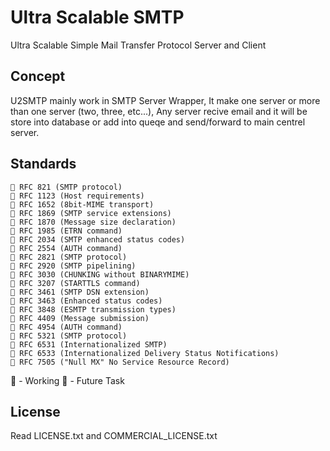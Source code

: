 # Ultra Scalable SMTP
Ultra Scalable Simple Mail Transfer Protocol Server and Client

## Concept
U2SMTP mainly work in SMTP Server Wrapper, It make one server or more than one server (two, three, etc...), Any server recive email and it will be store into database or add into queqe and send/forward to main centrel server.

## Standards
    🚀 RFC 821 (SMTP protocol)
    🔮 RFC 1123 (Host requirements)
    🔮 RFC 1652 (8bit-MIME transport)
    🔮 RFC 1869 (SMTP service extensions)
    🔮 RFC 1870 (Message size declaration)
    🔮 RFC 1985 (ETRN command)
    🔮 RFC 2034 (SMTP enhanced status codes)
    🔮 RFC 2554 (AUTH command)
    🔮 RFC 2821 (SMTP protocol)
    🔮 RFC 2920 (SMTP pipelining)
    🔮 RFC 3030 (CHUNKING without BINARYMIME)
    🔮 RFC 3207 (STARTTLS command)
    🔮 RFC 3461 (SMTP DSN extension)
    🔮 RFC 3463 (Enhanced status codes)
    🔮 RFC 3848 (ESMTP transmission types)
    🔮 RFC 4409 (Message submission)
    🔮 RFC 4954 (AUTH command)
    🔮 RFC 5321 (SMTP protocol)
    🔮 RFC 6531 (Internationalized SMTP)
    🔮 RFC 6533 (Internationalized Delivery Status Notifications)
    🔮 RFC 7505 ("Null MX" No Service Resource Record)

🚀 - Working
🔮 - Future Task

## License
Read LICENSE.txt and COMMERCIAL_LICENSE.txt
